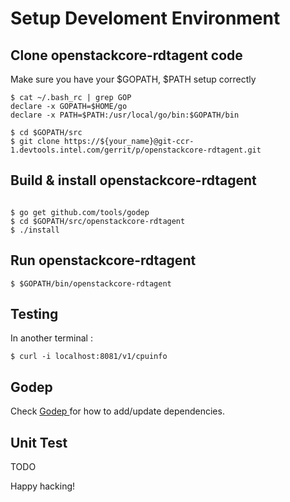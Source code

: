 # Setup Develoment Environment

## Clone openstackcore-rdtagent code

Make sure you have your $GOPATH, $PATH setup correctly

```
$ cat ~/.bash_rc | grep GOP
declare -x GOPATH=$HOME/go
declare -x PATH=$PATH:/usr/local/go/bin:$GOPATH/bin

$ cd $GOPATH/src
$ git clone https://${your_name}@git-ccr-1.devtools.intel.com/gerrit/p/openstackcore-rdtagent.git
```

## Build & install openstackcore-rdtagent

```

$ go get github.com/tools/godep
$ cd $GOPATH/src/openstackcore-rdtagent
$ ./install

```

## Run openstackcore-rdtagent

```
$ $GOPATH/bin/openstackcore-rdtagent
```


## Testing

In another terminal :

```
$ curl -i localhost:8081/v1/cpuinfo

```


## Godep

Check [ Godep ](https://github.com/tools/godep) for how to add/update dependencies.

## Unit Test

TODO


Happy hacking!